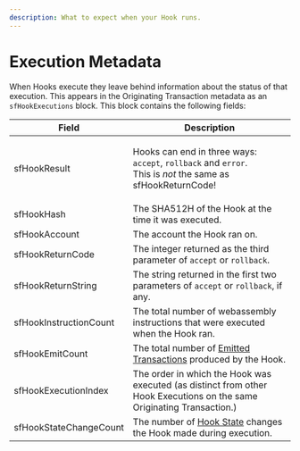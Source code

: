 ```yaml
---
description: What to expect when your Hook runs.
---
```


# Execution Metadata

When Hooks execute they leave behind information about the status of that execution. This appears in the Originating Transaction metadata as an `sfHookExecutions` block. This block contains the following fields:



| Field                  | Description                                                                                                                                                  |
| ---------------------- | ------------------------------------------------------------------------------------------------------------------------------------------------------------ |
| sfHookResult           | <p>Hooks can end in three ways: <code>accept</code>, <code>rollback</code> and <code>error</code>.<br>This is <em>not</em> the same as sfHookReturnCode!</p> |
| sfHookHash             | The SHA512H of the Hook at the time it was executed.                                                                                                         |
| sfHookAccount          | The account the Hook ran on.                                                                                                                                 |
| sfHookReturnCode       | The integer returned as the third parameter of `accept` or `rollback`.                                                                                       |
| sfHookReturnString     | The string returned in the first two parameters of `accept` or `rollback`, if any.                                                                           |
| sfHookInstructionCount | The total number of webassembly instructions that were executed when the Hook ran.                                                                           |
| sfHookEmitCount        | The total number of [Emitted Transactions](emitted-transactions.md) produced by the Hook.                                                                    |
| sfHookExecutionIndex   | The order in which the Hook was executed (as distinct from other Hook Executions on the same Originating Transaction.)                                       |
| sfHookStateChangeCount | The number of [Hook State](state-management.md) changes the Hook made during execution.                                                                      |
